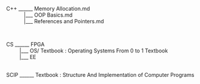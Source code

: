 

C++ ______ Memory Allocation.md  
&nbsp;&nbsp;&nbsp;&nbsp;&nbsp;&nbsp;&nbsp;&nbsp;&nbsp;&nbsp;&nbsp;&nbsp;|___ OOP Basics.md  
&nbsp;&nbsp;&nbsp;&nbsp;&nbsp;&nbsp;&nbsp;&nbsp;&nbsp;&nbsp;&nbsp;&nbsp;|___ References and Pointers.md  
      
&nbsp;

CS  ______ FPGA  
&nbsp;&nbsp;&nbsp;&nbsp;&nbsp;&nbsp;&nbsp;&nbsp;&nbsp;|___ OS/ Textbook : Operating Systems From 0 to 1 Textbook  
&nbsp;&nbsp;&nbsp;&nbsp;&nbsp;&nbsp;&nbsp;&nbsp;&nbsp;|___ EE  
&nbsp;

SCIP ______ Textbook : Structure And Implementation of Computer Programs
